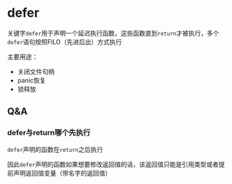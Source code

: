# defer

关键字`defer`用于声明一个延迟执行函数，这些函数直到`return`才被执行，多个`defer`语句按照FILO（先进后出）方式执行

主要用途：
- 关闭文件句柄
- panic恢复
- 锁释放


## Q&A

### defer与return哪个先执行

`defer`声明的函数在`return`之后执行

因此`defer`声明的函数如果想要修改返回值的话，该返回值只能是引用类型或者提前声明返回值变量（带名字的返回值）


